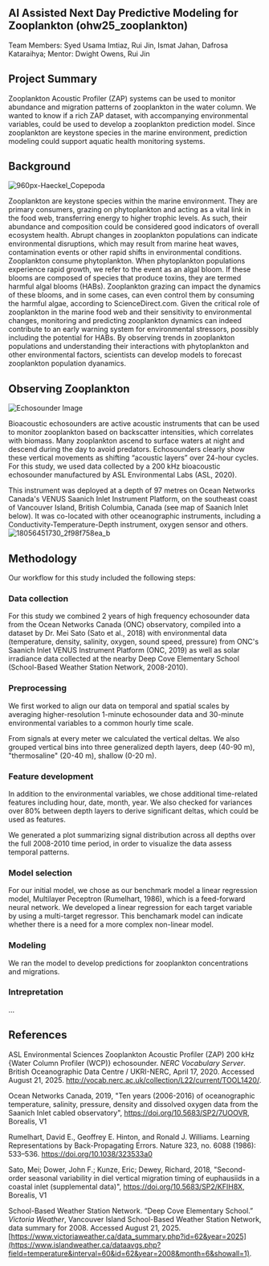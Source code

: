 ## AI Assisted Next Day Predictive Modeling for Zooplankton (ohw25_zooplankton)
Team Members: Syed Usama Imtiaz, Rui Jin, Ismat Jahan, Dafrosa Kataraihya; 
Mentor: Dwight Owens, Rui Jin

## Project Summary
Zooplankton Acoustic Profiler (ZAP) systems can be used to monitor abundance and migration patterns of zooplankton in the water column. We wanted to know if a rich ZAP dataset, with accompanying environmental variables, could be used to develop a zooplankton prediction model. Since zooplankton are keystone species in the marine environment, prediction modeling could support aquatic health monitoring systems. 

## Background 
![960px-Haeckel_Copepoda](https://github.com/user-attachments/assets/3aeadd0a-b3b1-4710-9a88-8b87c77751b3)

Zooplankton are keystone species within the marine environment. They are primary consumers, grazing on phytoplankton and acting as a vital link in the food web, transferring energy to higher trophic levels. As such, their abundance and composition could be considered good indicators of overall ecosystem health. Abrupt changes in zooplankton populations can indicate environmental disruptions, which may result from marine heat waves, contamination events or other rapid shifts in environmental conditions. Zooplankton consume phytoplankton. When phytoplankton populations experience rapid growth, we refer to the event as an algal bloom. If these blooms are composed of species that produce toxins, they are termed harmful algal blooms (HABs). Zooplankton grazing can impact the dynamics of these blooms, and in some cases, can even control them by consuming the harmful algae, according to ScienceDirect.com. Given the critical role of zooplankton in the marine food web and their sensitivity to environmental changes, monitoring and predicting zooplankton dynamics can indeed contribute to an early warning system for environmental stressors, possibly including the potential for HABs. By observing trends in zooplankton populations and understanding their interactions with phytoplankton and other environmental factors, scientists can develop models to forecast zooplankton population dyanamics.

## Observing Zooplankton
<img alt="Echosounder Image" src="https://github.com/user-attachments/assets/2fbe2e24-3c04-4ff2-ae57-d63eb8f14029" />

Bioacoustic echosounders are active acoustic instruments that can be used to monitor zooplankton based on backscatter intensities, which correlates with biomass. Many zooplankton ascend to surface waters at night and descend during the day to avoid predators. Echosounders clearly show these vertical movements as shifting “acoustic layers” over 24-hour cycles. For this study, we used data collected by a 200 kHz bioacoustic echosounder manufactured by ASL Environmental Labs (ASL, 2020). 

This instrument was deployed at a depth of 97 metres on Ocean Networks Canada's VENUS Saanich Inlet Instrument Platform, on the southeast coast of Vancouver Island, British Columbia, Canada (see map of Saanich Inlet below). It was co-located with other oceanographic instruments, including a Conductivity-Temperature-Depth instrument, oxygen sensor and others. 
![18056451730_2f98f758ea_b](https://github.com/user-attachments/assets/19e90162-f6ce-4f3a-bf31-176038a8e459)

## Methodology
Our workflow for this study included the following steps:

### Data collection
For this study we combined 2 years of high frequency echosounder data from the Ocean Networks Canada (ONC) observatory, compiled into a dataset by Dr. Mei Sato (Sato et al., 2018) with environmental data (temperature, density, salinity, oxygen, sound speed, pressure) from ONC's Saanich Inlet VENUS Instrument Platform (ONC, 2019) as well as solar irradiance data collected at the nearby Deep Cove Elementary School (School-Based Weather Station Network, 2008-2010). 

### Preprocessing
We first worked to align our data on temporal and spatial scales by averaging higher-resolution 1-minute echosounder data and 30-minute environmental variables to a common hourly time scale. 

From signals at every meter we calculated the vertical deltas. We also grouped vertical bins into three generalized depth layers, deep (40-90 m), "thermosaline" (20-40 m), shallow (0-20 m).

### Feature development
In addition to the environmental variables, we chose additional time-related features including hour, date, month, year. We also checked for variances over 80% between depth layers to derive significant deltas, which could be used as features. 

We generated a plot summarizing signal distribution across all depths over the full 2008-2010 time period, in order to visualize the data assess temporal patterns.
    
### Model selection
For our initial model, we chose as our benchmark model a linear regression model, Multilayer Peceptron (Rumelhart, 1986), which is a feed-forward neural network. We developed a linear regression for each target variable by using a multi-target regressor. This benchamark model can indicate whether there is a need for a more complex non-linear model.

### Modeling
We ran the model to develop predictions for zooplankton concentrations and migrations. 

### Intrepretation
...

## References
ASL Environmental Sciences Zooplankton Acoustic Profiler (ZAP) 200 kHz {Water Column Profiler (WCP)} echosounder. *NERC Vocabulary Server*. British Oceanographic Data Centre / UKRI-NERC, April 17, 2020. Accessed August 21, 2025. http://vocab.nerc.ac.uk/collection/L22/current/TOOL1420/.

Ocean Networks Canada, 2019, "Ten years (2006-2016) of oceanographic temperature, salinity, pressure, density and dissolved oxygen data from the Saanich Inlet cabled observatory", https://doi.org/10.5683/SP2/7UOOVR, Borealis, V1

Rumelhart, David E., Geoffrey E. Hinton, and Ronald J. Williams. Learning Representations by Back-Propagating Errors. Nature 323, no. 6088 (1986): 533–536.
https://doi.org/10.1038/323533a0

Sato, Mei; Dower, John F.; Kunze, Eric; Dewey, Richard, 2018, "Second-order seasonal variability in diel vertical migration timing of euphausiids in a coastal inlet (supplemental data)", https://doi.org/10.5683/SP2/KFIH8X, Borealis, V1

School-Based Weather Station Network. “Deep Cove Elementary School.” *Victoria Weather*, Vancouver Island School-Based Weather Station Network, data summary for 2008. Accessed August 21, 2025. [https://www.victoriaweather.ca/data_summary.php?id=62&year=2025](https://www.islandweather.ca/dataavgs.php?field=temperature&interval=60&id=62&year=2008&month=6&showall=1).
